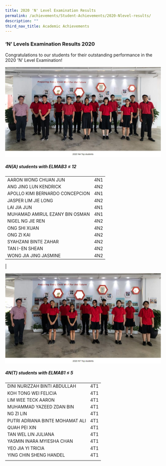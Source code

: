 ```yaml
---
title: 2020 'N' Level Examination Results
permalink: /achievements/Student-Achievements/2020-Nlevel-results/
description: ""
third_nav_title: Academic Achievements
---
```

### ‘N’ Levels Examination Results 2020

Congratulations to our students for their outstanding performance in the 2020 'N' Level Examination!

![](/images/2020%20na%20top%20students.jpg)

##### 4N(A) students with ELMAB3 ≤ 12

|  |  |
|---|---|
| AARON WONG CHUAN JUN | 4N1 |
| ANG JING LUN KENDRICK | 4N2 |
| APOLLO KIMI BERNARDO CONCEPCION | 4N1 |
| JASPER LIM JIE LONG | 4N2 |
| LAI JIA JUN | 4N1 |
| MUHAMAD AMIRUL EZANY BIN OSMAN | 4N1 |
| NIGEL NG JIE REN | 4N2 |
| ONG SHI XUAN | 4N2 |
| ONG ZI KAI | 4N2 |
| SYAHZANI BINTE ZAHAR | 4N2 |
| TAN I-EN SHEAN | 4N2 |
| WONG JIA JING JASMINE | 4N2 |
|

![](/images/2020%204nt%20top%20students.jpg)

##### 4N(T) students with ELMAB1 ≤ 5

|  |  |
|---|---|
| DINI NURIZZAH BINTI ABDULLAH | 4T1 |
| KOH TONG WEI FELICIA | 4T1 |
| LIM WEE TECK AARON | 4T1 |
| MUHAMMAD YAZEED ZDAN BIN | 4T1 |
| NG ZI LIN | 4T1 |
| PUTRI ADRIANA BINTE MOHAMAT ALI | 4T1 |
| QUAH PEI XIN | 4T1 |
| TAN WEL LIN JULIANA | 4T1 |
| YASMIN INARA MYIESHA CHAN | 4T1 |
| YEO JIA YI TRICIA | 4T1 |
| YING CHIN SHENG HANDEL | 4T1 |
|  |  |